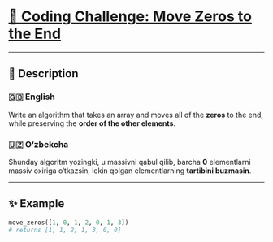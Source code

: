 # [🐍 Coding Challenge: Move Zeros to the End]("https://www.codewars.com/kata/52597aa56021e91c93000cb0/train/python")

---

## 📖 Description

### 🇬🇧 English
Write an algorithm that takes an array and moves all of the **zeros** to the end, while preserving the **order of the other elements**.

### 🇺🇿 O‘zbekcha
Shunday algoritm yozingki, u massivni qabul qilib, barcha **0** elementlarni massiv oxiriga o‘tkazsin, lekin qolgan elementlarning **tartibini buzmasin**.

---

## ✨ Example

```python
move_zeros([1, 0, 1, 2, 0, 1, 3])
# returns [1, 1, 2, 1, 3, 0, 0]
